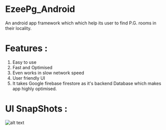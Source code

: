 # EzeePg_Android

An android app framework which which help its user to find P.G. rooms in their locality.

# Features : 
1. Easy to use
2. Fast and Optimised  
3. Even works in slow network speed
4. User friendly UI
5. It takes Google firebase firestore as it's backend Database which makes app highly optimised.

# UI SnapShots : 
![alt text](https://raw.githubusercontent.com/panchamsheoran77/EzeePg_Android/master/snap/splash.png)
